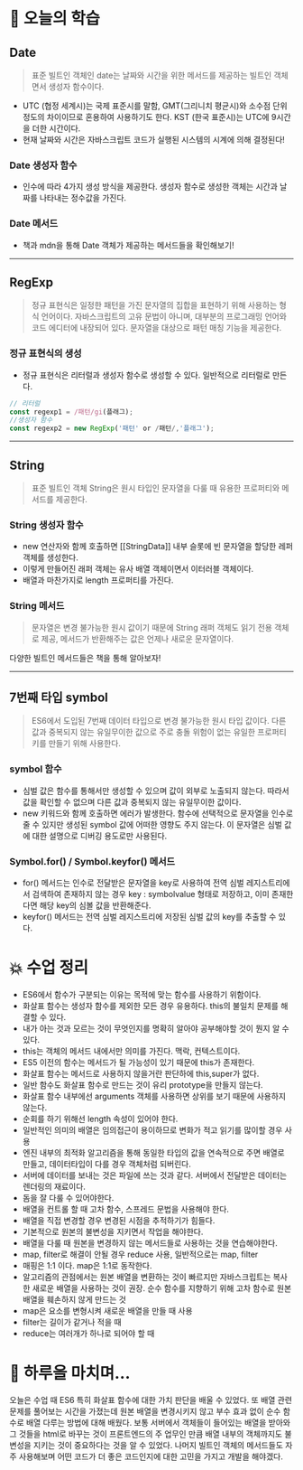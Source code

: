 # 📖 오늘의 학습

## Date

> 표준 빌트인 객체인 date는 날짜와 시간을 위한 메서드를 제공하는 빌트인 객체면서 생성자 함수이다.

- UTC (협정 세계시)는 국제 표준시를 말함, GMT(그리니치 평균시)와 소수점 단위정도의 차이이므로 혼용하여 사용하기도 한다. KST (한국 표준시)는 UTC에 9시간을 더한 시간이다.
- 현재 날짜와 시간은 자바스크립트 코드가 실행된 시스템의 시계에 의해 결정된다!

### Date 생성자 함수

- 인수에 따라 4가지 생성 방식을 제공한다. 생성자 함수로 생성한 객체는 시간과 날짜를 나타내는 정수값을 가진다.

### Date 메서드

- 책과 mdn을 통해 Date 객체가 제공하는 메서드들을 확인해보기!

---

## RegExp

> 정규 표현식은 일정한 패턴을 가진 문자열의 집합을 표현하기 위해 사용하는 형식 언어이다. 자바스크립트의 고유 문법이 아니며, 대부분의 프로그래밍 언어와 코드 에디터에 내장되어 있다. 문자열을 대상으로 패턴 매칭 기능을 제공한다.

### 정규 표현식의 생성

- 정규 표현식은 리터럴과 생성자 함수로 생성할 수 있다. 일반적으로 리터럴로 만든다.

```jsx
// 리터럴
const regexp1 = /패턴/gi(플래그);
//생성자 함수
const regexp2 = new RegExp('패턴' or /패턴/,'플래그');
```

---

## String

> 표준 빌트인 객체 String은 원시 타입인 문자열을 다룰 때 유용한 프로퍼티와 메서드를 제공한다.

### String 생성자 함수

- new 연산자와 함께 호출하면 [[StringData]] 내부 슬롯에 빈 문자열을 할당한 레퍼 객체를 생성한다.
- 이렇게 만들어진 래퍼 객체는 유사 배열 객체이면서 이터러블 객체이다.
- 배열과 마찬가지로 length 프로퍼티를 가진다.

### String 메서드

> 문자열은 변경 불가능한 원시 값이기 때문에 String 래퍼 객체도 읽기 전용 객체로 제공, 메서드가 반환해주는 값은 언제나 새로운 문자열이다.

다양한 빌트인 메서드들은 책을 통해 알아보자!

---

## 7번째 타입 symbol

> ES6에서 도입된 7번째 데이터 타입으로 변경 불가능한 원시 타입 값이다. 다른 값과 중복되지 않는 유일무이한 값으로 주로 충돌 위험이 없는 유일한 프로퍼티 키를 만들기 위해 사용한다.

### symbol 함수

- 심벌 값은 함수를 통해서만 생성할 수 있으며 값이 외부로 노출되지 않는다. 따라서 값을 확인할 수 없으며 다른 값과 중복되지 않는 유일무이한 값이다.
- new 키워드와 함께 호출하면 에러가 발생한다. 함수에 선택적으로 문자열을 인수로 줄 수 있지만 생성된 symbol 값에 어떠한 영향도 주지 않는다. 이 문자열은 심벌 값에 대한 설명으로 디버깅 용도로만 사용된다.

### Symbol.for() / Symbol.keyfor() 메서드

- for() 메서드는 인수로 전달받은 문자열을 key로 사용하여 전역 심벌 레지스트리에서 검색하여 존재하지 않는 경우 key : symbolvalue 형태로 저장하고, 이미 존재한다면 해당 key의 심볼 값을 반환해준다.
- keyfor() 메서드는 전역 심벌 레지스트리에 저장된 심벌 값의 key를 추출할 수 있다.

# 💥 수업 정리

- ES6에서 함수가 구분되는 이유는 목적에 맞는 함수를 사용하기 위함이다.
- 화살표 함수는 생성자 함수를 제외한 모든 경우 유용하다. this의 불일치 문제를 해결할 수 있다.
- 내가 아는 것과 모르는 것이 무엇인지를 명확히 알아야 공부해야할 것이 뭔지 알 수 있다.
- this는 객체의 메서드 내에서만 의미를 가진다. 맥락, 컨텍스트이다.
- ES5 이전의 함수는 메서드가 될 가능성이 있기 때문에 this가 존재한다.
- 화살표 함수는 메서드로 사용하지 않을거란 판단하에 this,super가 없다.
- 일반 함수도 화살표 함수로 만드는 것이 유리 prototype을 만들지 않는다.
- 화살표 함수 내부에선 arguments 객체를 사용하면 상위를 보기 때문에 사용하지 않는다.
- 순회를 하기 위해선 length 속성이 있어야 한다.
- 일반적인 의미의 배열은 임의접근이 용이하므로 변화가 적고 읽기를 많이할 경우 사용
- 엔진 내부의 최적화 알고리즘을 통해 동일한 타입의 값을 연속적으로 주면 배열로 만들고, 데이터타입이 다를 경우 객체처럼 되버린다.
- 서버에 데이터를 보내는 것은 파일에 쓰는 것과 같다. 서버에서 전달받은 데이터는 렌더링의 재료이다.
- 돔을 잘 다룰 수 있어야한다.
- 배열을 컨트롤 할 때 고차 함수, 스프레드 문법을 사용해야 한다.
- 배열을 직접 변경할 경우 변경된 시점을 추적하기가 힘들다.
- 기본적으로 원본의 불변성을 지키면서 작업을 해야한다.
- 배열을 다룰 때 원본을 변경하지 않는 메서드들로 사용하는 것을 연습해야한다.
- map, filter로 해결이 안될 경우 reduce 사용, 일반적으로는 map, filter
- 매핑은 1:1 이다. map은 1:1로 동작한다.
- 알고리즘의 관점에서는 원본 배열을 변환하는 것이 빠르지만 자바스크립트는 복사한 새로운 배열을 사용하는 것이 권장. 순수 함수를 지향하기 위해 고차 함수로 원본 배열을 훼손하지 않게 만드는 것
- map은 요소를 변형시켜 새로운 배열을 만들 때 사용
- filter는 길이가 같거나 적을 때
- reduce는 여러개가 하나로 되어야 할 때

# 🤯 하루을 마치며…

오늘은 수업 때 ES6 특히 화살표 함수에 대한 가치 판단을 배울 수 있었다. 또 배열 관련 문제를 풀어보는 시간을 가졌는데 원본 배열을 변경시키지 않고 부수 효과 없이 순수 함수로 배열 다루는 방법에 대해 배웠다. 보통 서버에서 객체들이 들어있는 배열을 받아와 그 것들을 html로 바꾸는 것이 프론트엔드의 주 업무인 만큼 배열 내부의 객체까지도 불변성을 지키는 것이 중요하다는 것을 알 수 있었다. 나머지 빌트인 객체의 메서드들도 자주 사용해보며 어떤 코드가 더 좋은 코드인지에 대한 고민을 가지고 개발을 해야겠다.
